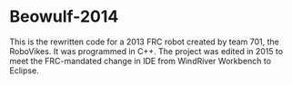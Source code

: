# Beowulf-2014

This is the rewritten code for a 2013 FRC robot created by team 701, the RoboVikes. It was programmed in C++. The project was edited in 2015 to meet the FRC-mandated change in IDE from WindRiver Workbench to Eclipse.
